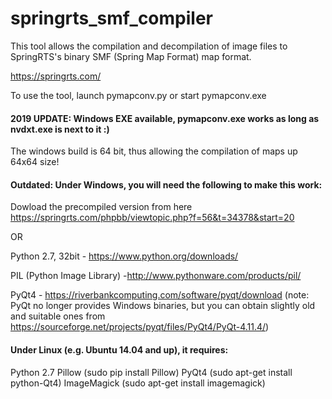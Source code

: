 # springrts_smf_compiler
This tool allows the compilation and decompilation of image files to SpringRTS's binary SMF (Spring Map Format) map format. 

https://springrts.com/

To use the tool, launch pymapconv.py or start pymapconv.exe

#### 2019 UPDATE: Windows EXE available, pymapconv.exe works as long as nvdxt.exe is next to it :)

The windows build is 64 bit, thus allowing the compilation of maps up 64x64 size!


#### Outdated: Under Windows, you will need the following to make this work:

Dowload the precompiled version from here 
https://springrts.com/phpbb/viewtopic.php?f=56&t=34378&start=20

OR


Python 2.7, 32bit -  https://www.python.org/downloads/

PIL (Python Image Library) -http://www.pythonware.com/products/pil/ 

PyQt4 - https://riverbankcomputing.com/software/pyqt/download (note: PyQt no longer provides Windows binaries, but you can obtain slightly old and suitable ones from https://sourceforge.net/projects/pyqt/files/PyQt4/PyQt-4.11.4/)

#### Under Linux (e.g. Ubuntu 14.04 and up), it requires:

Python 2.7
Pillow (sudo pip install Pillow)
PyQt4  (sudo apt-get install python-Qt4)
ImageMagick (sudo apt-get install imagemagick)

